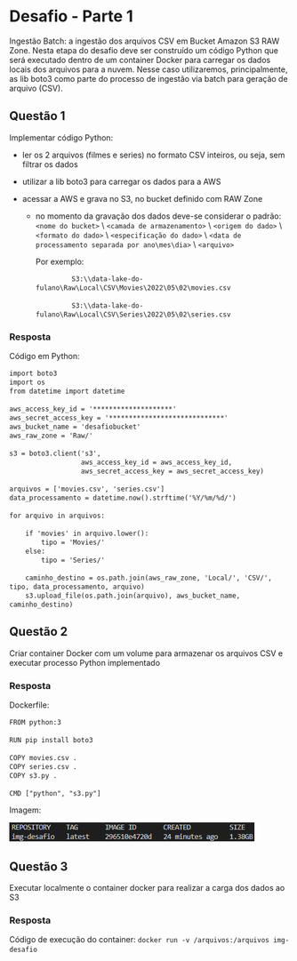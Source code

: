 # Desafio - Parte 1
Ingestão Batch: a ingestão dos arquivos CSV em Bucket Amazon S3 RAW Zone. Nesta etapa do desafio deve ser construído um código Python que será executado dentro de um container Docker para carregar os dados locais dos arquivos para a nuvem. Nesse caso utilizaremos, principalmente, as lib boto3 como parte do processo de ingestão via batch para geração de arquivo (CSV).

## Questão 1
Implementar código Python:

- ler os 2 arquivos (filmes e series) no formato CSV inteiros, ou seja, sem filtrar os dados
- utilizar a lib boto3 para carregar os dados para a AWS
- acessar a AWS e grava no S3, no bucket definido com RAW Zone

    - no momento da gravação dos dados deve-se considerar o padrão: `<nome do bucket>` \ `<camada de armazenamento>` \ `<origem do dado>` \ `<formato do dado>` \ `<especificação do dado>` \ `<data de processamento separada por ano\mes\dia>` \ `<arquivo>`

        Por exemplo:

                   S3:\\data-lake-do-fulano\Raw\Local\CSV\Movies\2022\05\02\movies.csv

                   S3:\\data-lake-do-fulano\Raw\Local\CSV\Series\2022\05\02\series.csv

    
### Resposta
Código em Python:

```
import boto3
import os
from datetime import datetime

aws_access_key_id = '********************'
aws_secret_access_key = '*****************************'
aws_bucket_name = 'desafiobucket'
aws_raw_zone = 'Raw/'

s3 = boto3.client('s3',
                  aws_access_key_id = aws_access_key_id,
                  aws_secret_access_key = aws_secret_access_key)

arquivos = ['movies.csv', 'series.csv']
data_processamento = datetime.now().strftime('%Y/%m/%d/')

for arquivo in arquivos:
    
    if 'movies' in arquivo.lower():
        tipo = 'Movies/'
    else:
        tipo = 'Series/'
    
    caminho_destino = os.path.join(aws_raw_zone, 'Local/', 'CSV/', tipo, data_processamento, arquivo)
    s3.upload_file(os.path.join(arquivo), aws_bucket_name, caminho_destino)
```

## Questão 2
Criar container Docker com um volume para armazenar os arquivos CSV e executar processo Python implementado

### Resposta
Dockerfile:
```
FROM python:3

RUN pip install boto3

COPY movies.csv .
COPY series.csv .
COPY s3.py .

CMD ["python", "s3.py"]
```
Imagem:

![Imagem do container](../Evidencias/img_desafio.png)

## Questão 3
Executar localmente o container docker para realizar a carga dos dados ao S3

### Resposta
Código de execução do container: `docker run -v /arquivos:/arquivos img-desafio`